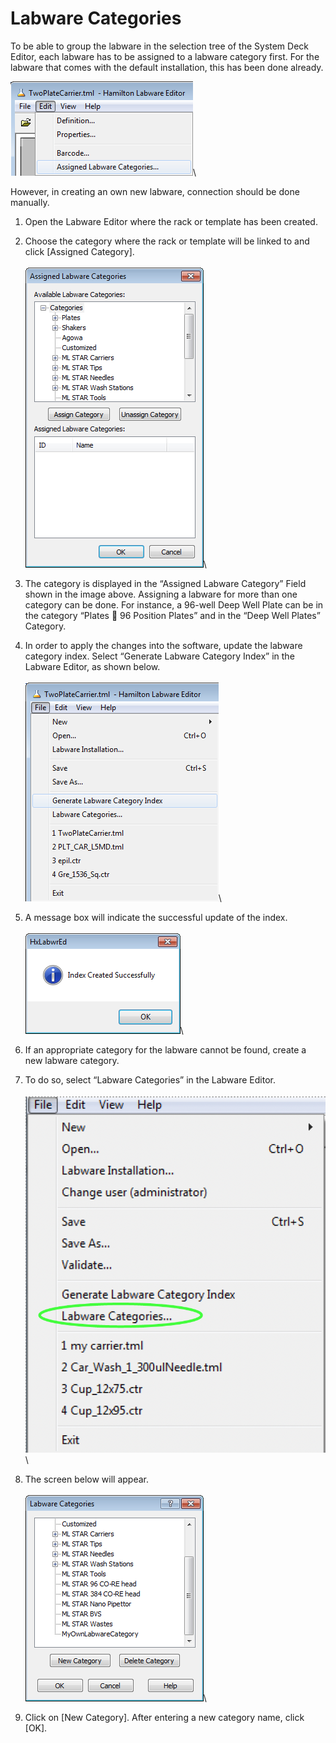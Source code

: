 # Labware Categories

To be able to group the labware in the selection tree of the System Deck Editor, each labware has to be assigned to a labware category first. For the labware that comes with the default installation, this has been done already.

![](<../../.gitbook/assets/image (41).png>)\


However, in creating an own new labware, connection should be done manually.

1. Open the Labware Editor where the rack or template has been created.
2. Choose the category where the rack or template will be linked to and click \[Assigned Category].\
   \
   ![](<../../.gitbook/assets/image (42).png>)\

3. The category is displayed in the “Assigned Labware Category” Field shown in the image above. Assigning a labware for more than one category can be done. For instance, a 96-well Deep Well Plate can be in the category “Plates  96 Position Plates” and in the “Deep Well Plates” Category.
4. In order to apply the changes into the software, update the labware category index. Select “Generate Labware Category Index” in the Labware Editor, as shown below.\
   \
   ![](<../../.gitbook/assets/image (43).png>)\

5. A message box will indicate the successful update of the index.\
   \
   ![](<../../.gitbook/assets/image (44).png>)\

6. If an appropriate category for the labware cannot be found, create a new labware category.
7. To do so, select “Labware Categories” in the Labware Editor.\
   \
   ![](<../../.gitbook/assets/image (45).png>)\

8. The screen below will appear.\
   \
   ![](<../../.gitbook/assets/image (47).png>)\

9. Click on \[New Category]. After entering a new category name, click \[OK].

